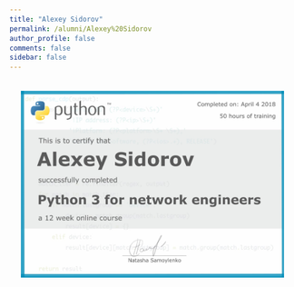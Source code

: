 ```yaml
---
title: "Alexey Sidorov"
permalink: /alumni/Alexey%20Sidorov
author_profile: false
comments: false
sidebar: false
---
```


<div style="padding: 20px;">
  <img src="https://raw.githubusercontent.com/pyneng/pyneng.github.io/master/certificates/pyneng-4/Alexey%20Sidorov.png" alt="Python for network engineers">
</div>


